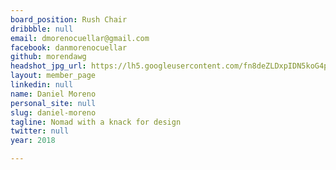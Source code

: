 ```yaml
---
board_position: Rush Chair
dribbble: null
email: dmorenocuellar@gmail.com
facebook: danmorenocuellar
github: morendawg
headshot_jpg_url: https://lh5.googleusercontent.com/fn8deZLDxpIDN5koG4pUOWsVQ9Vb3Jqkaq9TKbf4W0OnTrsVZbtuwMGGvGfKdzHqfPlc3kl3YCXN8WE=w2880-h1678
layout: member_page
linkedin: null
name: Daniel Moreno
personal_site: null
slug: daniel-moreno
tagline: Nomad with a knack for design
twitter: null
year: 2018

---
```

